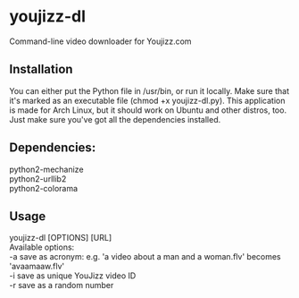 youjizz-dl
==========

Command-line video downloader for Youjizz.com

Installation
------------
You can either put the Python file in /usr/bin, or run it locally. Make sure that it's marked as an executable file (chmod +x youjizz-dl.py).
This application is made for Arch Linux, but it should work on Ubuntu and other distros, too. Just make sure you've got all the dependencies
installed.

Dependencies:
-------------
python2-mechanize  
python2-urllib2  
python2-colorama  

Usage
-----
youjizz-dl [OPTIONS] [URL]  
Available options:  
-a	save as acronym: e.g. 'a video about a man and a woman.flv' becomes 'avaamaaw.flv'  
-i	save as unique YouJizz video ID  
-r	save as a random number  


